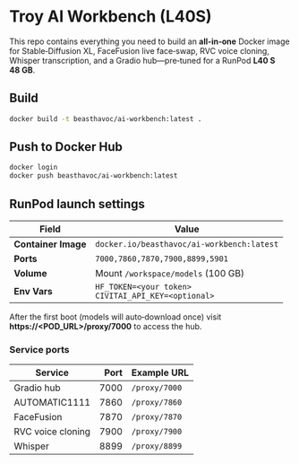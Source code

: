 # Troy AI Workbench (L40S)

This repo contains everything you need to build an **all‑in‑one** Docker image
for Stable‑Diffusion XL, FaceFusion live face‑swap, RVC voice cloning,
Whisper transcription, and a Gradio hub—pre‑tuned for a RunPod **L40 S 48 GB**.

## Build

```bash
docker build -t beasthavoc/ai-workbench:latest .
```

## Push to Docker Hub

```bash
docker login
docker push beasthavoc/ai-workbench:latest
```

## RunPod launch settings

| Field                | Value                           |
|----------------------|---------------------------------|
| **Container Image**  | `docker.io/beasthavoc/ai-workbench:latest` |
| **Ports**            | `7000,7860,7870,7900,8899,5901` |
| **Volume**           | Mount `/workspace/models` (100 GB) |
| **Env Vars**         | `HF_TOKEN=<your token>`<br>`CIVITAI_API_KEY=<optional>` |

After the first boot (models will auto‑download once) visit
**https://<POD_URL>/proxy/7000** to access the hub.

### Service ports

| Service           | Port | Example URL                     |
|-------------------|-----:|---------------------------------|
| Gradio hub        | 7000 | `/proxy/7000`                   |
| AUTOMATIC1111     | 7860 | `/proxy/7860`                   |
| FaceFusion        | 7870 | `/proxy/7870`                   |
| RVC voice cloning | 7900 | `/proxy/7900`                   |
| Whisper           | 8899 | `/proxy/8899`                   |
